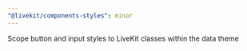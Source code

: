 ```yaml
---
"@livekit/components-styles": minor
---
```


Scope button and input styles to LiveKit classes within the data theme
